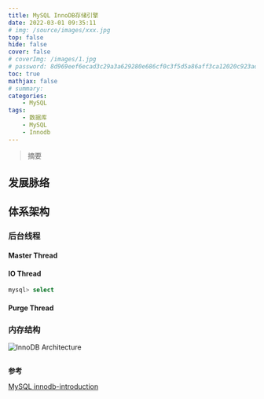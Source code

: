 ```yaml
---
title: MySQL InnoDB存储引擎
date: 2022-03-01 09:35:11
# img: /source/images/xxx.jpg
top: false
hide: false
cover: false
# coverImg: /images/1.jpg
# password: 8d969eef6ecad3c29a3a629280e686cf0c3f5d5a86aff3ca12020c923adc6c92
toc: true
mathjax: false
# summary:
categories:
    - MySQL
tags:
    - 数据库
    - MySQL
    - Innodb
---
```



> 摘要

## 发展脉络

## 体系架构
### 后台线程
#### Master Thread
#### IO Thread
```SQL
mysql> select
```
#### Purge Thread

### 内存结构

![InnoDB Architecture](innodb-architecture.png)

## 

**参考**

[MySQL innodb-introduction](https://dev.mysql.com/doc/refman/8.0/en/innodb-introduction.html)